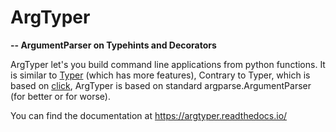 # ArgTyper

**-- ArgumentParser on Typehints and Decorators**

ArgTyper let's you build command line applications from python functions.
It is similar to [Typer](https://github.com/tiangolo/typer) (which has more
features), Contrary to Typer, which is based on [click](https://click.palletsprojects.com/en/7.x/),
ArgTyper is based on standard argparse.ArgumentParser (for better or for
worse).

You can find the documentation at https://argtyper.readthedocs.io/
